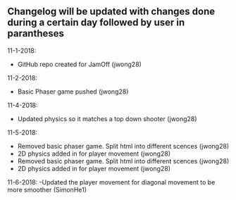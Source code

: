 ## Changelog will be updated with changes done during a certain day followed by user in parantheses ##

11-1-2018: 
- GitHub repo created for JamOff (jwong28)

11-2-2018:
- Basic Phaser game pushed (jwong28)

11-4-2018:
- Updated physics so it matches a top down shooter (jwong28)

11-5-2018:
- Removed basic phaser game. Split html into different scences (jwong28)
- 2D physics added in for player movement (jwong28)
- Removed basic phaser game. Split html into different scences (jwong28)
- 2D physics added in for player movement (jwong28)

11-6-2018:
-Updated the player movement for diagonal movement to be more smoother (SimonHe1)

